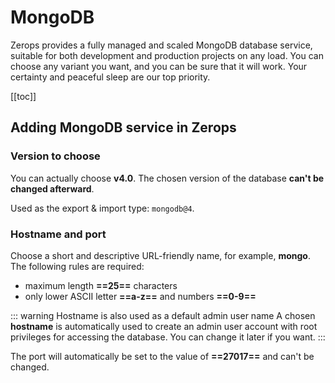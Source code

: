 # MongoDB

Zerops provides a fully managed and scaled MongoDB database service, suitable for both development and production projects on any load. You can choose any variant you want, and you can be sure that it will work. Your certainty and peaceful sleep are our top priority.

[[toc]]

## Adding MongoDB service in Zerops

### Version to choose

You can actually choose **v4.0**. The chosen version of the database **can't be changed afterward**.

Used as the export & import type: `mongodb@4`.

### Hostname and port

Choose a short and descriptive URL-friendly name, for example, **mongo**. The following rules are required:

* maximum length **==25==** characters
* only lower ASCII letter **==a-z==** and numbers **==0-9==**

<!-- markdownlint-disable DOCSMD004 -->
::: warning Hostname is also used as a default admin user name
A chosen **hostname** is automatically used to create an admin user account with root privileges for accessing the database. You can change it later if you want.
:::
<!-- markdownlint-enable DOCSMD004 -->

The port will automatically be set to the value of **==27017==** and can't be changed.
